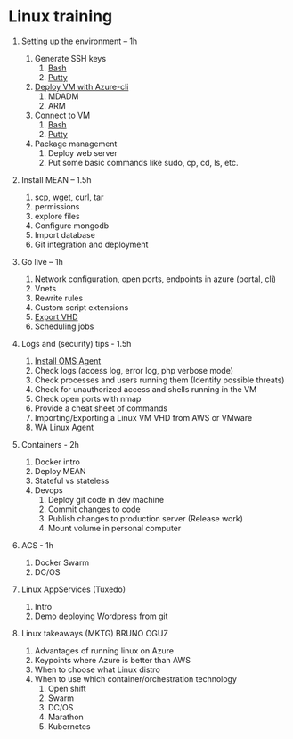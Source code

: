 # Linux training


1.	Setting up the environment – 1h
    1.	Generate SSH keys
        1. [Bash](content/01-set-up/01-key-generation-bash.md)
        1. [Putty](content/01-set-up/01-key-generation-putty.md)
    1.	[Deploy VM with Azure-cli](content/01-set-up/02-deploy-vm.md)
        1.	MDADM 
        1.	ARM
    1.	Connect to VM
        1.	[Bash](content/01-set-up/03-connect-to-vm-bash.md)
        1.  [Putty](content/01-set-up/03-connect-to-vm-putty.md)
    1.	Package management
        1.	Deploy web server
        1.	Put some basic commands like sudo, cp, cd, ls, etc.
        
2.	Install MEAN – 1.5h
    1.	scp, wget, curl, tar
    1.	permissions
    1.	explore files
    3.	Configure mongodb   
    1.	Import database
    1.	Git integration and deployment
    
3.	Go live – 1h
    1.	Network configuration, open ports, endpoints in azure (portal, cli)
    1.	Vnets
    1.  Rewrite rules
    1.	Custom script extensions
    1.	[Export VHD](https://github.com/brusMX/linux-training/blob/master/content/03-go-prod/capture-azure-vm.md)
    1.  Scheduling jobs
    
4.	Logs and (security) tips - 1.5h
    1.  [Install OMS Agent](https://github.com/brusMX/linux-training/blob/master/content/04-logs-security/install-OMS-Agent-for-Linux.md)
    1.	Check logs (access log, error log, php verbose mode)
    1.	Check processes and users running them (Identify possible threats)
    1.	Check for unauthorized access and shells running in the VM
    1.	Check open ports with nmap
    1.	Provide a cheat sheet of commands
    9.	Importing/Exporting a Linux VM VHD from AWS or VMware
    1.	WA Linux Agent

    
5.	Containers - 2h
    1.	Docker intro
    1.	Deploy MEAN
    1.	Stateful vs stateless
    1.	Devops 
        1.	Deploy git code in dev machine
        1.	Commit changes to code
        1.	Publish changes to production server (Release work)
        1.	Mount volume in personal computer
        
6.	ACS - 1h
    1.	Docker Swarm
    1.	DC/OS
    
7.	Linux AppServices (Tuxedo)
    1.	Intro
    1.	Demo deploying Wordpress from git

8.	Linux takeaways (MKTG) BRUNO OGUZ
    1.	Advantages of running linux on Azure
    2.	Keypoints where Azure is better than AWS
    3.	When to choose what Linux distro
    4.	When to use which container/orchestration technology
        1.	Open shift
        2.	Swarm
        3.	DC/OS
        4.	Marathon
        5.	Kubernetes
